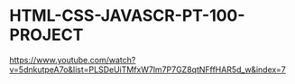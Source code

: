 # HTML-CSS-JAVASCR-PT-100-PROJECT
https://www.youtube.com/watch?v=5dnkutpeA7o&list=PLSDeUiTMfxW7lm7P7GZ8qtNFffHAR5d_w&index=7